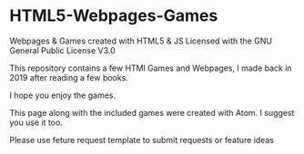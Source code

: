 # HTML5-Webpages-Games
Webpages &amp; Games created with HTML5 &amp; JS
Licensed with the GNU General Public License V3.0

This repository contains a few HTMl Games and Webpages, I made back in 2019
after reading a few books.

I hope you enjoy the games.

This page along with the included games were created with Atom.
I suggest you use it too.


Please use feture request template to submit requests or feature ideas

